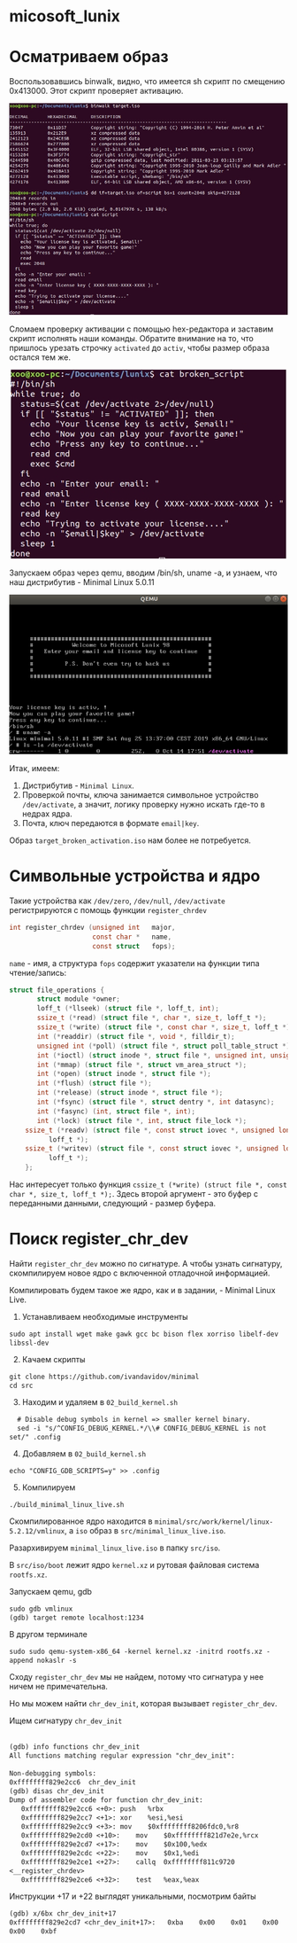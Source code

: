 # micosoft_lunix


# Осматриваем образ #

Воспользовавшись binwalk, видно, что имеется sh скрипт по смещению 0x413000. Этот скрипт проверяет активацию.

<p align="center">
	<img src="https://github.com/mgayanov/micosoft_lunix/blob/master/img/binwalk.jpg">
</p>

Сломаем проверку активации с помощью hex-редактора и заставим скрипт исполнять наши команды. Обратите внимание на то, что
пришлось урезать строчку `activated` до `activ`, чтобы размер образа остался тем же.

<p align="center">
	<img src="https://github.com/mgayanov/micosoft_lunix/blob/master/img/broken_script.jpg">
</p>

Запускаем образ через qemu, вводим /bin/sh, uname -a, и узнаем, что наш дистрибутив - Minimal Linux 5.0.11

<p align="center">
	<img src="https://github.com/mgayanov/micosoft_lunix/blob/master/img/uname.jpg">
</p>

Итак, имеем:
1. Дистрибутив - `Minimal Linux`.
2. Проверкой почты, ключа занимается символьное устройство `/dev/activate`, а значит, логику проверку нужно искать где-то
в недрах ядра.
3. Почта, ключ передаются в формате `email|key`.

Образ `target_broken_activation.iso` нам более не потребуется.

# Символьные устройства и ядро

Такие устройства как `/dev/zero`, `/dev/null`, `/dev/activate` регистрируются с помощь функции `register_chrdev`

```c
int register_chrdev (unsigned int   major,
                     const char *   name,
                     const struct   fops);
```

`name` - имя, а структура `fops` содержит указатели на функции типа чтение/запись:

```c
struct file_operations {
       struct module *owner;
       loff_t (*llseek) (struct file *, loff_t, int);
       ssize_t (*read) (struct file *, char *, size_t, loff_t *);
       ssize_t (*write) (struct file *, const char *, size_t, loff_t *);
       int (*readdir) (struct file *, void *, filldir_t);
       unsigned int (*poll) (struct file *, struct poll_table_struct *);
       int (*ioctl) (struct inode *, struct file *, unsigned int, unsigned long);
       int (*mmap) (struct file *, struct vm_area_struct *);
       int (*open) (struct inode *, struct file *);
       int (*flush) (struct file *);
       int (*release) (struct inode *, struct file *);
       int (*fsync) (struct file *, struct dentry *, int datasync);
       int (*fasync) (int, struct file *, int);
       int (*lock) (struct file *, int, struct file_lock *);
    ssize_t (*readv) (struct file *, const struct iovec *, unsigned long,
          loff_t *);
    ssize_t (*writev) (struct file *, const struct iovec *, unsigned long,
          loff_t *);
    };
```

Нас интересует только функция ```cssize_t (*write) (struct file *, const char *, size_t, loff_t *);```.
Здесь второй аргумент - это буфер с переданными данными, следующий - размер буфера.




# Поиск register_chr_dev #

Найти `register_chr_dev` можно по сигнатуре. А чтобы узнать сигнатуру, скомпилируем новое ядро с включенной отладочной
информацией. 

Компилировать будем такое же ядро, как и в задании, - Minimal Linux Live.

1. Устанавливаем необходимые инструменты
```
sudo apt install wget make gawk gcc bc bison flex xorriso libelf-dev libssl-dev
```
2. Качаем скрипты
```
git clone https://github.com/ivandavidov/minimal
cd src
```
3. Находим и удаляем в `02_build_kernel.sh`
```
  # Disable debug symbols in kernel => smaller kernel binary.
  sed -i "s/^CONFIG_DEBUG_KERNEL.*/\\# CONFIG_DEBUG_KERNEL is not set/" .config
```
4. Добавляем в `02_build_kernel.sh`
```
echo "CONFIG_GDB_SCRIPTS=y" >> .config
```
5. Компилируем
```
./build_minimal_linux_live.sh
```

Скомпилированное ядро находится в `minimal/src/work/kernel/linux-5.2.12/vmlinux`, а `iso` образ в `src/minimal_linux_live.iso`.

Разархивируем `minimal_linux_live.iso` в папку `src/iso`.

В `src/iso/boot` лежит ядро `kernel.xz` и рутовая файловая система `rootfs.xz`.

Запускаем qemu, gdb

```
sudo gdb vmlinux
(gdb) target remote localhost:1234
```

В другом терминале
```
sudo sudo qemu-system-x86_64 -kernel kernel.xz -initrd rootfs.xz -append nokaslr -s
```

Сходу `register_chr_dev` мы не найдем, потому что сигнатура у нее ничем не примечательна.

Но мы можем найти `chr_dev_init`, которая вызывает `register_chr_dev`.

Ищем сигнатуру `chr_dev_init`

```

(gdb) info functions chr_dev_init
All functions matching regular expression "chr_dev_init":

Non-debugging symbols:
0xffffffff829e2cc6  chr_dev_init
(gdb) disas chr_dev_init
Dump of assembler code for function chr_dev_init:
   0xffffffff829e2cc6 <+0>:	push   %rbx
   0xffffffff829e2cc7 <+1>:	xor    %esi,%esi
   0xffffffff829e2cc9 <+3>:	mov    $0xffffffff8206fdc0,%r8
   0xffffffff829e2cd0 <+10>:	mov    $0xffffffff821d7e2e,%rcx
   0xffffffff829e2cd7 <+17>:	mov    $0x100,%edx
   0xffffffff829e2cdc <+22>:	mov    $0x1,%edi
   0xffffffff829e2ce1 <+27>:	callq  0xffffffff811c9720 <__register_chrdev>
   0xffffffff829e2ce6 <+32>:	test   %eax,%eax
```
Инструкции +17 и +22 выглядят уникальными, посмотрим байты

```
(gdb) x/6bx chr_dev_init+17
0xffffffff829e2cd7 <chr_dev_init+17>:	0xba	0x00	0x01	0x00	0x00	0xbf
```


